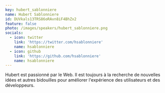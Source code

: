 ```yaml
---
key: hubert_sablonniere
name: Hubert Sablonniere
id: DUVkals13TRS86oRAvn8iF4BhZx2
feature: false
photo: /images/speakers/hubert_sablonniere.png
socials:
  - icon: twitter
    link: 'https://twitter.com/hsablonniere'
    name: hsablonniere
  - icon: github
    link: 'https://github.com/hsablonniere'
    name: hsablonniere
---
```

Hubert est passionné par le Web. Il est toujours à la recherche de nouvelles idées et autres bidouilles pour améliorer l'expérience des utilisateurs et des développeurs.